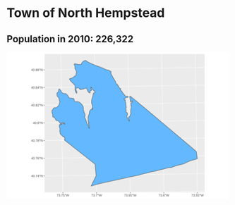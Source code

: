 # Town of North Hempstead
## Population in 2010: 226,322
![A map of North Hempstead](North%20Hempstead.svg)

